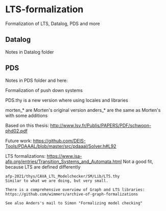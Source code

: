 # LTS-formalization
Formalization of LTS, Datalog, PDS and more

## Datalog
Notes in Datalog folder

## PDS
Notes in PDS folder and here:

Formalization of push down systems

PDS.thy is a new version where using locales and libraries

morten_* are Morten's original version 
anders_* are the same as Morten's with some additions


Based on this thesis: http://www.lsv.fr/Publis/PAPERS/PDF/schwoon-phd02.pdf


Future work:
https://github.com/DEIS-Tools/PDAAAL/blob/master/src/pdaaal/Solver.h#L92


LTS formalizations:
	https://www.isa-afp.org/entries/Transition_Systems_and_Automata.html
	Not a good fit, because LTS are defined differently

	afp-2021/thys/CAVA_LTL_Modelchecker/SM/Lib/LTS.thy
	Similar to what we are doing, but very small.

	There is a comprehensive overview of Graph and LTS libraries:
	https://github.com/wimmers/archive-of-graph-formalizations

	See also Anders's mail to Simon "Formalizing model checking"


